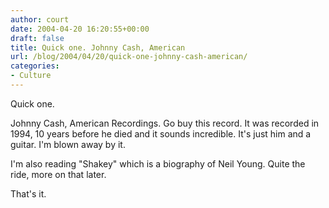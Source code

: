 ```yaml
---
author: court
date: 2004-04-20 16:20:55+00:00
draft: false
title: Quick one. Johnny Cash, American
url: /blog/2004/04/20/quick-one-johnny-cash-american/
categories:
- Culture
---
```


Quick one.

Johnny Cash, American Recordings.  Go buy this record.  It was recorded in 1994, 10 years before he died and it sounds incredible.  It's just him and a guitar.  I'm blown away by it.

I'm also reading "Shakey" which is a biography of Neil Young.  Quite the ride, more on that later.

That's it.
